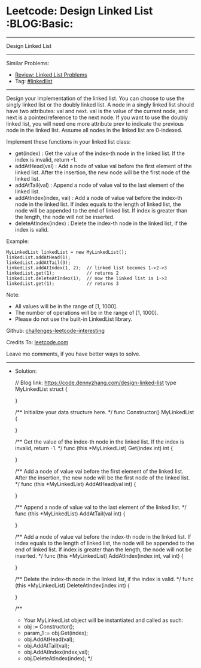 
# Leetcode: Design Linked List     :BLOG:Basic:

---

Design Linked List  

---

Similar Problems:  

-   [Review: Linked List Problems](https://code.dennyzhang.com/review-linkedlist)
-   Tag: [#linkedlist](https://code.dennyzhang.com/tag/linkedlist)

---

Design your implementation of the linked list. You can choose to use the singly linked list or the doubly linked list. A node in a singly linked list should have two attributes: val and next. val is the value of the current node, and next is a pointer/reference to the next node. If you want to use the doubly linked list, you will need one more attribute prev to indicate the previous node in the linked list. Assume all nodes in the linked list are 0-indexed.  

Implement these functions in your linked list class:  

-   get(index) : Get the value of the index-th node in the linked list. If the index is invalid, return -1.
-   addAtHead(val) : Add a node of value val before the first element of the linked list. After the insertion, the new node will be the first node of the linked list.
-   addAtTail(val) : Append a node of value val to the last element of the linked list.
-   addAtIndex(index, val) : Add a node of value val before the index-th node in the linked list. If index equals to the length of linked list, the node will be appended to the end of linked list. If index is greater than the length, the node will not be inserted.
-   deleteAtIndex(index) : Delete the index-th node in the linked list, if the index is valid.

Example:  

    MyLinkedList linkedList = new MyLinkedList();
    linkedList.addAtHead(1);
    linkedList.addAtTail(3);
    linkedList.addAtIndex(1, 2);  // linked list becomes 1->2->3
    linkedList.get(1);            // returns 2
    linkedList.deleteAtIndex(1);  // now the linked list is 1->3
    linkedList.get(1);            // returns 3

Note:  

-   All values will be in the range of [1, 1000].
-   The number of operations will be in the range of [1, 1000].
-   Please do not use the built-in LinkedList library.

Github: [challenges-leetcode-interesting](https://github.com/DennyZhang/challenges-leetcode-interesting/tree/master/design-linked-list)  

Credits To: [leetcode.com](https://leetcode.com/problems/design-linked-list/description/)  

Leave me comments, if you have better ways to solve.  

---

-   Solution:

    // Blog link: https://code.dennyzhang.com/design-linked-list
    type MyLinkedList struct {
    
    }
    
    
    /** Initialize your data structure here. */
    func Constructor() MyLinkedList {
    
    }
    
    
    /** Get the value of the index-th node in the linked list. If the index is invalid, return -1. */
    func (this *MyLinkedList) Get(index int) int {
    
    }
    
    
    /** Add a node of value val before the first element of the linked list. After the insertion, the new node will be the first node of the linked list. */
    func (this *MyLinkedList) AddAtHead(val int)  {
    
    }
    
    
    /** Append a node of value val to the last element of the linked list. */
    func (this *MyLinkedList) AddAtTail(val int)  {
    
    }
    
    
    /** Add a node of value val before the index-th node in the linked list. If index equals to the length of linked list, the node will be appended to the end of linked list. If index is greater than the length, the node will not be inserted. */
    func (this *MyLinkedList) AddAtIndex(index int, val int)  {
    
    }
    
    
    /** Delete the index-th node in the linked list, if the index is valid. */
    func (this *MyLinkedList) DeleteAtIndex(index int)  {
    
    }
    
    
    /**
     * Your MyLinkedList object will be instantiated and called as such:
     * obj := Constructor();
     * param_1 := obj.Get(index);
     * obj.AddAtHead(val);
     * obj.AddAtTail(val);
     * obj.AddAtIndex(index,val);
     * obj.DeleteAtIndex(index);
     */

